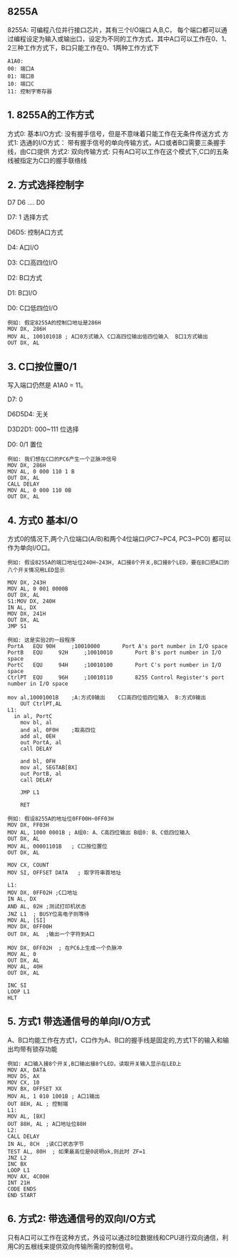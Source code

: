 ## 8255A
8255A: 可编程八位并行接口芯片，其有三个I/O端口 A,B,C， 每个端口都可以通过编程设定为输入或输出口，设定为不同的工作方式，其中A口可以工作在0、1、2三种工作方式下，B口只能工作在0、1两种工作方式下

    A1A0:
    00: 端口A
    01: 端口B
    10: 端口C
    11: 控制字寄存器
    
## 1. 8255A的工作方式
方式0: 基本I/O方式: 没有握手信号，但是不意味着只能工作在无条件传送方式
方式1: 选通的I/O方式： 带有握手信号的单向传输方式，A口或者B口需要三条握手线，由C口提供
方式2: 双向传输方式: 只有A口可以工作在这个模式下,C口的五条线被指定为C口的握手联络线

## 2. 方式选择控制字

D7 D6 .... D0

D7: 1 选择方式

D6D5: 控制A口方式

D4: A口I/O

D3: C口高四位I/O

D2: B口方式

D1: B口I/O

D0: C口低四位I/O

    例如: 假定8255A的控制口地址是286H
    MOV DX, 286H
    MOV AL, 10010101B ; A口0方式输入 C口高四位输出低四位输入  B口1方式输出
    OUT DX, AL
    
## 3. C口按位置0/1
写入端口仍然是 A1A0 = 11。

D7: 0

D6D5D4: 无关

D3D2D1: 000~111 位选择

D0: 0/1 置位

    例如: 我们想在C口的PC6产生一个正脉冲信号
    MOV DX, 286H
    MOV AL, 0 000 110 1 B
    OUT DX, AL
    CALL DELAY
    MOV AL, 0 000 110 0B
    OUT DX, AL
    
## 4. 方式0 基本I/O
方式0的情况下,两个八位端口(A/B)和两个4位端口(PC7~PC4, PC3~PC0) 都可以作为单向I/O口。

    例如: 假设8255A的端口地址位240H~243H, A口接8个开关,B口接8个LED，要在B口把A口的八个开关情况用LED显示
    
    MOV DX, 243H
    MOV AL, 0 001 0000B
    OUT DX, AL
    S1:MOV DX, 240H
    IN AL, DX
    MOV DX, 241H
    OUT DX, AL
    JMP S1
    
    例如: 这是实验2的一段程序
    PortA	EQU	90H		;10010000		Port A's port number in I/O space
    PortB	EQU 	92H		;10010010 		Port B's port number in I/O space
    PortC	EQU 	94H		;10010100 		Port C's port number in I/O space
    CtrlPT	EQU 	96H		;10010110 		8255 Control Register's port number in I/O space
    
    mov al,10001001B	;A:方式0输出	C口高四位低四位输入 	B:方式0输出	
		OUT CtrlPT,AL	
    L1: 	    
      in al, PortC
	    mov bl, al
	    and al, 0F0H	;取高四位
	    add al, 0EH		
	    out PortA, al
	    call DELAY
	    
	    and bl, 0FH
	    mov al, SEGTAB[BX]
	    out PortB, al
	    call DELAY

	    JMP L1
      
	    RET
      
    例如: 假设8255A的地址位0FF00H~0FF03H
    MOV DX, FF03H
    MOV AL, 1000 0001B ; A组0: A、C高四位输出 B组0: B、C低四位输入
    OUT DX, AL
    MOV AL, 00001101B   ; C口按位置位
    OUT DX, AL
    
    MOV CX, COUNT
    MOV SI, OFFSET DATA   ; 取字符串首地址
    
    L1:
    MOV DX, 0FF02H ;C口地址
    IN AL, DX
    AND AL, 02H ;测试打印机状态
    JNZ L1  ; BUSY位高电子则等待
    MOV AL, [SI]
    MOV DX, 0FF00H
    OUT DX, AL  ;输出一个字符到A口
    
    MOV DX, 0FF02H  ; 在PC6上生成一个负脉冲
    MOV AL, 0
    OUT DX, AL
    MOV AL, 40H
    OUT DX, AL
    
    INC SI
    LOOP L1
    HLT
## 5. 方式1 带选通信号的单向I/O方式
A、B口均能工作在方式1，C口作为A、B口的握手线是固定的,方式1下的输入和输出均带有锁存功能

    例如: A口输入接8个开关,B口输出接8个LED，读取开关输入显示在LED上
    MOV AX, DATA
    MOV DS, AX
    MOV CX, 10
    MOV BX, OFFSET XX
    MOV AL, 1 010 1001B ; A口1输出 
    OUT 8EH, AL ; 控制端
    L1:
    MOV AL, [BX]
    OUT 88H, AL ; A口地址位88H
    L2:
    CALL DELAY
    IN AL, 8CH  ;读C口状态字节
    TEST AL, 80H  ; 如果最高位是0说明ok,则此时 ZF=1
    JNZ L2
    INC BX
    LOOP L1
    MOV AX, 4C00H
    INT 21H
    CODE ENDS
    END START

## 6. 方式2: 带选通信号的双向I/O方式
只有A口可以工作在这种方式，外设可以通过8位数据线和CPU进行双向通信，利用C的五根线来提供双向传输所需的控制信号。


